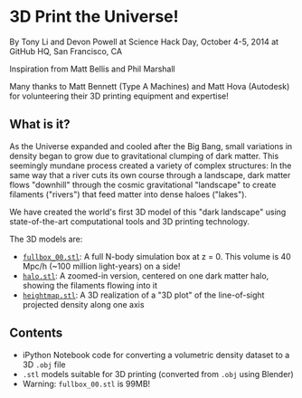 3D Print the Universe!
======================

By Tony Li and Devon Powell at Science Hack Day, October 4-5, 2014 at GitHub HQ, San Francisco, CA

Inspiration from Matt Bellis and Phil Marshall

Many thanks to Matt Bennett (Type A Machines) and Matt Hova (Autodesk) for volunteering their 3D
printing equipment and expertise!


What is it?
-----------

As the Universe expanded and cooled after the Big Bang, small variations in density began to grow due to gravitational clumping of dark matter. This seemingly mundane process created a variety of complex structures: In the same way that a river cuts its own course through a landscape, dark matter flows "downhill" through the cosmic gravitational "landscape" to create filaments ("rivers") that feed matter into dense haloes ("lakes"). 

We have created the world's first 3D model of this "dark landscape" using state-of-the-art
computational tools and 3D printing technology.

The 3D models are:
- [`fullbox_00.stl`](https://github.com/drphilmarshall/3d_print_the_universe/blob/master/fullbox_00.stl): A full N-body simulation box at z = 0. This volume is 40 Mpc/h (~100 million
  light-years) on a side!
- [`halo.stl`](https://github.com/drphilmarshall/3d_print_the_universe/blob/master/halo.stl): A zoomed-in version, centered on one dark matter halo, showing the filaments flowing into it
- [`heightmap.stl`](https://github.com/drphilmarshall/3d_print_the_universe/blob/master/halo.stl): A 3D realization of a "3D plot" of the line-of-sight projected density along one axis

Contents
--------

- iPython Notebook code for converting a volumetric density dataset to a 3D `.obj` file
- `.stl` models suitable for 3D printing (converted from `.obj` using Blender) 
- Warning: `fullbox_00.stl` is 99MB!
